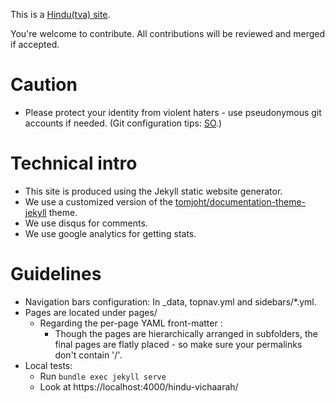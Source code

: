 This is a [Hindu(tva) site](http://hindu-coders.github.io/hindu-vichaarah/).

You're welcome to contribute. All contributions will be reviewed and merged if accepted.

# Caution
- Please protect your identity from violent haters - use pseudonymous git accounts if needed. (Git configuration tips: [SO](https://stackoverflow.com/a/45327500/444644).)

# Technical intro
- This site is produced using the Jekyll static website generator.
- We use a customized version of the [tomjoht/documentation-theme-jekyll](http://github.com/tomjoht/documentation-theme-jekyll) theme.
- We use disqus for comments.
- We use google analytics for getting stats.

# Guidelines
- Navigation bars configuration: In _data, topnav.yml and sidebars/*.yml.
- Pages are located under pages/
  - Regarding the per-page YAML front-matter :
      - Though the pages are hierarchically arranged in subfolders, the final pages are flatly placed - so make sure your permalinks don't contain '/'.
- Local tests:
  - Run `bundle exec jekyll serve`
  - Look at https://localhost:4000/hindu-vichaarah/
  
